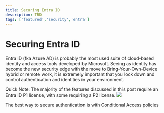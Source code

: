 ```yaml
---
title: Securing Entra ID
description: TBD
tags: ['featured','security','entra']
---
```

# Securing Entra ID
Entra ID (fka Azure AD) is probably the most used suite of cloud-based identity and access tools developed by Microsoft. Seeing as identity has become the new security edge with the move to Bring-Your-Own-Device hybrid or remote work, it is extremely important that you lock down and control authentication and identities in your environment.

Quick Note: The majority of the features discussed in this post require an Entra ID P1 license, with some requiring a P2 license.
![](/img/IMG_9958.png)

The best way to secure authentication is with Conditional Access policies